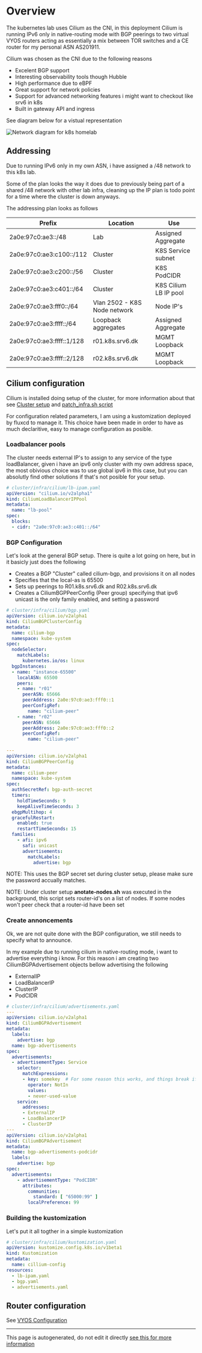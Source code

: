 # Overview
The kubernetes lab uses Cilium as the CNI, in this deployment Cilium is running IPv6 only in native-routing mode with BGP peerings to two virtual VYOS routers acting as essentially a mix between TOR switches and a CE router for my personal ASN AS201911.

Cilium was chosen as the CNI due to the following reasons
- Excelent BGP support
- Interesting observability tools though Hubble
- High performance due to eBPF
- Great support for network policies
- Support for advanced networking features i might want to checkout like srv6 in k8s
- Built in gateway API and ingress

See diagram below for a vistual representation

![Network diagram for k8s homelab](assets/network-diagram.png "Network diagram")

## Addressing
Due to running IPv6 only in my own ASN, i have assigned a /48 network to this k8s lab.

Some of the plan looks the way it does due to previously being part of a shared /48 network with other lab infra, cleaning up the IP plan is todo point for a time where the cluster is down anyways.

The addressing plan looks as follows

|Prefix|Location|Use|
|--|--|--|
|2a0e:97c0:ae3::/48|Lab|Assigned Aggregate|
|2a0e:97c0:ae3:c100::/112|Cluster|K8S Service subnet|
|2a0e:97c0:ae3:c200::/56|Cluster|K8S PodCIDR|
|2a0e:97c0:ae3:c401::/64|Cluster|K8S Cilium LB IP pool|
|2a0e:97c0:ae3:fff0::/64|Vlan 2502 - K8S Node network|Node IP's|
|2a0e:97c0:ae3:ffff::/64|Loopback aggregates|Assigned Aggregate|
|2a0e:97c0:ae3:ffff::1/128|r01.k8s.srv6.dk|MGMT Loopback|
|2a0e:97c0:ae3:ffff::2/128|r02.k8s.srv6.dk|MGMT Loopback|

## Cilium configuration
Cilium is installed doing setup of the cluster, for more information about that see [Cluster setup](../deployment/setup_cluster.md) and [patch_infra.sh script](https://github.com/AndersBallegaard/homelab-k8s/blob/main/admin/patch_infra.sh)

For configuration related parameters, I am using a kustomization deployed by fluxcd to manage it. This choice have been made in order to have as much declaritive, easy to manage configuration as posible.

### Loadbalancer pools
The cluster needs external IP's to assign to any service of the type loadBalancer, given i have an ipv6 only cluster with my own address space, the most obivious choice was to use global ipv6 in this case, but you can absolutly find other solutions if that's not posible for your setup.
```yaml
# cluster/infra/cilium/lb-ipam.yaml
apiVersion: "cilium.io/v2alpha1"
kind: CiliumLoadBalancerIPPool
metadata:
  name: "lb-pool"
spec:
  blocks:
  - cidr: "2a0e:97c0:ae3:c401::/64"
```

### BGP Configuration
Let's look at the general BGP setup.
There is quite a lot going on here, but in it basicly just does the following
* Creates a BGP "Cluster" called cilium-bgp, and provisions it on all nodes
* Specifies that the local-as is 65500
* Sets up peerings to R01.k8s.srv6.dk and R02.k8s.srv6.dk
* Creates a CiliumBGPPeerConfig (Peer group) specifying that ipv6 unicast is the only family enabled, and setting a password
```yaml
# cluster/infra/cilium/bgp.yaml
apiVersion: cilium.io/v2alpha1
kind: CiliumBGPClusterConfig
metadata:
  name: cilium-bgp
  namespace: kube-system
spec:
  nodeSelector:
    matchLabels:
      kubernetes.io/os: linux
  bgpInstances:
  - name: "instance-65500"
    localASN: 65500
    peers:
    - name: "r01"
      peerASN: 65666
      peerAddress: 2a0e:97c0:ae3:fff0::1
      peerConfigRef:
        name: "cilium-peer"
    - name: "r02"
      peerASN: 65666
      peerAddress: 2a0e:97c0:ae3:fff0::2
      peerConfigRef:
        name: "cilium-peer"
    
---
apiVersion: cilium.io/v2alpha1
kind: CiliumBGPPeerConfig
metadata:
  name: cilium-peer
  namespace: kube-system
spec:
  authSecretRef: bgp-auth-secret
  timers:
    holdTimeSeconds: 9
    keepAliveTimeSeconds: 3
  ebgpMultihop: 4
  gracefulRestart:
    enabled: true
    restartTimeSeconds: 15
  families:
    - afi: ipv6
      safi: unicast
      advertisements:
        matchLabels:
          advertise: bgp
```
NOTE: This uses the BGP secret set during cluster setup, please make sure the password accually matches.

NOTE: Under cluster setup **anotate-nodes.sh** was executed in the background, this script sets router-id's on a list of nodes. If some nodes won't peer check that a router-id have been set

### Create annoncements
Ok, we are not quite done with the BGP configuration, we still needs to specify what to announce. 

In my example due to running cilium in native-routing mode, i want to advertise everything i know. For this reason i am creating two CiliumBGPAdvertisement objects bellow advertising the following

* ExternalIP
* LoadBalancerIP
* ClusterIP
* PodCIDR
```yaml
# cluster/infra/cilium/advertisements.yaml
---
apiVersion: cilium.io/v2alpha1
kind: CiliumBGPAdvertisement
metadata:
  labels:
    advertise: bgp
  name: bgp-advertisements
spec:
  advertisements:
  - advertisementType: Service
    selector:
      matchExpressions:
      - key: somekey  # For some reason this works, and things break if i remove it, no this key does not exist anywhere
        operator: NotIn
        values:
        - never-used-value
    service:
      addresses:
      - ExternalIP
      - LoadBalancerIP
      - ClusterIP
---
apiVersion: cilium.io/v2alpha1
kind: CiliumBGPAdvertisement
metadata:
  name: bgp-advertisements-podcidr
  labels:
    advertise: bgp
spec:
  advertisements:
    - advertisementType: "PodCIDR"
      attributes:
        communities:
          standard: [ "65000:99" ]
        localPreference: 99
```

### Building the kustomization
Let's put it all togther in a simple kustomization
```yaml
# cluster/infra/cilium/kustomization.yaml
apiVersion: kustomize.config.k8s.io/v1beta1
kind: Kustomization
metadata:
  name: cillium-config
resources:
  - lb-ipam.yaml
  - bgp.yaml
  - advertisements.yaml
```


## Router configuration
See [VYOS Configuration](vyos.md)




---
This page is autogenerated, do not edit it directly [see this for more information](https://homelab.anderstb.dk/info/docs/)